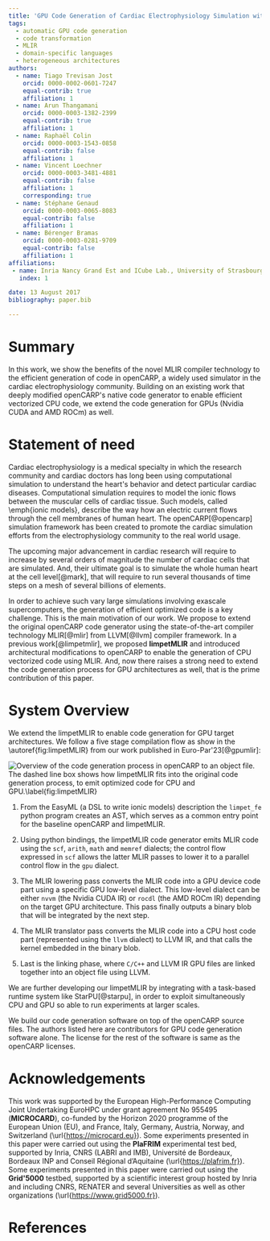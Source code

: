 ```yaml
---
title: 'GPU Code Generation of Cardiac Electrophysiology Simulation with MLIR'
tags:
  - automatic GPU code generation
  - code transformation
  - MLIR
  - domain-specific languages
  - heterogeneous architectures
authors:
  - name: Tiago Trevisan Jost
    orcid: 0000-0002-0601-7247
    equal-contrib: true
    affiliation: 1
  - name: Arun Thangamani
    orcid: 0000-0003-1382-2399
    equal-contrib: true
    affiliation: 1
  - name: Raphaël Colin
    orcid: 0000-0003-1543-0858
    equal-contrib: false
    affiliation: 1
  - name: Vincent Loechner
    orcid: 0000-0003-3481-4881
    equal-contrib: false
    affiliation: 1
    corresponding: true
  - name: Stéphane Genaud
    orcid: 0000-0003-0065-8083
    equal-contrib: false
    affiliation: 1
  - name: Bérenger Bramas
    orcid: 0000-0003-0281-9709
    equal-contrib: false
    affiliation: 1
affiliations:
 - name: Inria Nancy Grand Est and ICube Lab., University of Strasbourg, France.
   index: 1

date: 13 August 2017
bibliography: paper.bib

---
```


# Summary
In this work, we show the benefits of the novel MLIR compiler technology to the 
efficient generation of code in openCARP, a widely 
used simulator in the cardiac electrophysiology community.
Building on an existing 
work that deeply modified openCARP's native code generator to enable 
efficient
vectorized  CPU code, we extend the code generation for GPUs (Nvidia CUDA and 
AMD ROCm) as well.


# Statement of need

Cardiac electrophysiology is a medical specialty in which the research 
community and cardiac doctors has long been using computational simulation to 
understand the heart's behavior and detect particular cardiac diseases. 
Computational simulation requires to model the ionic flows between the muscular cells 
of cardiac tissue. Such models, called \emph{ionic models}, describe 
the way how an electric current flows through the cell membranes of human heart.
The openCARP[@opencarp] simulation 
framework has been created to promote the cardiac simulation 
efforts from the electrophysiology community to the real world usage.

The upcoming major advancement in cardiac research will require to increase by 
several orders of magnitude the number of cardiac cells that are simulated. 
And, their ultimate goal is to simulate the whole human heart at the cell level[@mark],
that will require to run several thousands of time steps on a mesh of several billions of elements.

In order to achieve such vary large simulations involving exascale supercomputers, the generation 
of efficient optimized code is a key challenge. This is the main motivation of our work.
We propose to extend the original openCARP code generator using
the state-of-the-art compiler technology MLIR[@mlir] from LLVM[@llvm] compiler framework. 
In a previous work[@limpetmlir], we proposed **limpetMLIR** and introduced architectural modifications to openCARP 
to enable  the generation of CPU  vectorized code using MLIR. And, now there raises a strong need to extend the 
code generation process for GPU architectures as well, that is the prime contribution of this paper.

# System Overview

We extend the limpetMLIR to enable code generation for GPU target architectures. We follow a five stage compilation flow as show in the \autoref{fig:limpetMLIR} from our work published in Euro-Par'23[@gpumlir]:

![Overview of the code generation process in openCARP to an object file. 
The dashed line box shows how limpetMLIR fits into the original code generation
process, to emit optimized code for CPU and GPU.\label{fig:limpetMLIR}](./limpetMLIR.png)


1. From the EasyML (a DSL to write ionic models) description the `limpet_fe` python program creates 
    an AST, which serves as a common entry point for the baseline openCARP and 
    limpetMLIR.
    
2. Using python bindings, the limpetMLIR code generator emits MLIR code 
    using the `scf`, `arith`, `math` and `memref` dialects; the 
    control flow expressed in `scf` allows the latter MLIR passes to lower 
    it to a parallel control flow in the `gpu` dialect. 
    
3. The MLIR lowering  pass converts the MLIR code into a GPU device code part 
    using a specific GPU low-level dialect. This low-level dialect can be either `nvvm` 
    (the Nvidia CUDA IR) or `rocdl` (the AMD ROCm IR) depending on the target GPU 
    architecture. This pass finally outputs a binary blob that will be integrated by 
    the next step.
    
4. The MLIR translator pass converts the MLIR code into a CPU host code part (represented using the `llvm` dialect) to LLVM IR, and that calls the kernel embedded in the binary blob.

5. Last is the linking phase, where `C/C++` and LLVM IR GPU files are linked together into an object file using LLVM.

We are further developing our limpetMLIR by integrating with a task-based runtime system like StarPU[@starpu], 
in order to exploit simultaneously CPU and GPU so able
to run experiments at larger scales.

We build our code generation software on top of the openCARP source files. The authors listed here are contributors for GPU code generation software alone.
The license for the rest of the software is same as the openCARP licenses.

# Acknowledgements

This work was supported by the European High-Performance Computing Joint Undertaking EuroHPC under grant agreement No 955495 (**MICROCARD**), co-funded by the Horizon 2020 programme of the European Union (EU), 
and France, Italy, Germany, Austria, Norway, and Switzerland (\url{https://microcard.eu}).
Some experiments presented in this paper were carried out using the **PlaFRIM** experimental test bed, supported by Inria, CNRS (LABRI and IMB), Université de Bordeaux, Bordeaux INP and Conseil Régional d’Aquitaine (\url{https://plafrim.fr}).
Some experiments presented in this paper were carried out using the **Grid'5000** testbed, supported by a scientific interest group hosted by Inria and including CNRS, RENATER and several Universities as well as other organizations (\url{https://www.grid5000.fr}).

# References
